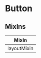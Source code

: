 # Button

## MixIns

<!-- @vuese:Button:mixIns:start -->
|MixIn|
|---|
|layoutMixin|

<!-- @vuese:Button:mixIns:end -->



